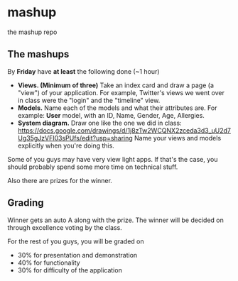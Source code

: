 mashup
======

the mashup repo

## The mashups

By **Friday** have **at least** the following done (~1 hour)

* **Views. (Minimum of three)** Take an index card and draw a page (a "view") of your application. For example, Twitter's views we went over in class were the "login" and the "timeline" view.
* **Models.** Name each of the models and what their attributes are. For example: **User** model, with an ID, Name, Gender, Age, Allergies.
* **System diagram.** Draw one like the one we did in class: https://docs.google.com/drawings/d/1j8zTw2WCQNX2zceda3d3_uU2d7Ug35gJzVFI03sPUfs/edit?usp=sharing Name your views and models explicitly when you're doing this.

Some of you guys may have very view light apps. If that's the case, you should probably spend some more time on technical stuff.

Also there are prizes for the winner.

## Grading

Winner gets an auto A along with the prize. The winner will be decided on through excellence voting by the class. 

For the rest of you guys, you will be graded on
* 30% for presentation and demonstration
* 40% for functionality
* 30% for difficulty of the application
